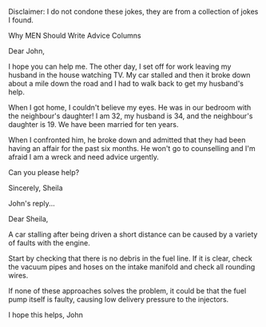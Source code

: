 Disclaimer: I do not condone these jokes, they are from a collection of jokes I found.

Why MEN Should Write Advice Columns

Dear John,

I hope you can help me. The other day, I set off for work leaving my husband in the house watching TV. My car stalled and then it broke down about a mile down the road and I had to walk back to get my husband's help. 

When I got home, I couldn't believe my eyes. He was in our bedroom with the neighbour's daughter! I am 32, my husband is 34, and the neighbour's daughter is 19. We have been married for ten years. 

When I confronted him, he broke down and admitted that they had been having an affair for the past six months. He won't go to counselling and I'm afraid I am a wreck and need advice urgently. 

Can you please help? 

Sincerely, Sheila 

John's reply... 

Dear Sheila, 

A car stalling after being driven a short distance can be caused by a variety of faults with the engine. 

Start by checking that there is no debris in the fuel line. If it is clear, check the vacuum pipes and hoses on the intake manifold and check all rounding wires. 

If none of these approaches solves the problem, it could be that the fuel pump itself is faulty, causing low delivery pressure to the injectors.

I hope this helps, John

